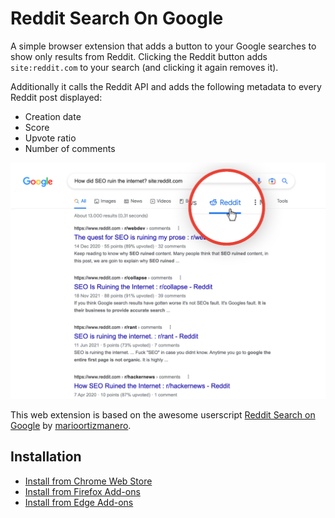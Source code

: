 # Reddit Search On Google
A simple browser extension that adds a button to your Google searches to show only results from Reddit.
Clicking the Reddit button adds `site:reddit.com` to your search (and clicking it again removes it).

Additionally it calls the Reddit API and adds the following metadata to every Reddit post displayed:
- Creation date
- Score
- Upvote ratio
- Number of comments

![Screenshot](screenshot.png)

This web extension is based on the awesome userscript [Reddit Search on Google](https://github.com/marioortizmanero/reddit-search-on-google) by [marioortizmanero](https://github.com/marioortizmanero).

## Installation

- [Install from Chrome Web Store](https://chrome.google.com/webstore/detail/reddit-search-on-google/dinfdkpilnidebademfldlbpbjkemkod)
- [Install from Firefox Add-ons](https://addons.mozilla.org/firefox/addon/reddit-search-on-google)
- [Install from Edge Add-ons](https://microsoftedge.microsoft.com/addons/detail/reddit-search-on-google/kcpieehfilghkcbnlbbcdjemiochheck)
